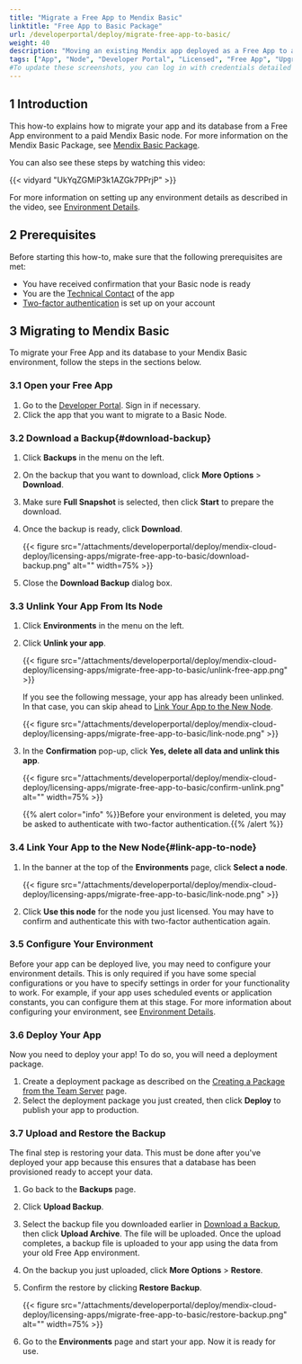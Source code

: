 ```yaml
---
title: "Migrate a Free App to Mendix Basic"
linktitle: "Free App to Basic Package"
url: /developerportal/deploy/migrate-free-app-to-basic/
weight: 40
description: "Moving an existing Mendix app deployed as a Free App to a Basic Package node"
tags: ["App", "Node", "Developer Portal", "Licensed", "Free App", "Upgrade", "Basic Package"]
#To update these screenshots, you can log in with credentials detailed in How to Update Screenshots Using Team Apps.
---
```


## 1 Introduction

This how-to explains how to migrate your app and its database from a Free App environment to a paid Mendix Basic node. For more information on the Mendix Basic Package, see [Mendix Basic Package](/developerportal/deploy/basic-package/).

You can also see these steps by watching this video:

{{< vidyard "UkYqZGMiP3k1AZGk7PPrjP" >}}

For more information on setting up any environment details as described in the video, see [Environment Details](/developerportal/deploy/environments-details/).

## 2 Prerequisites 

Before starting this how-to, make sure that the following prerequisites are met:

* You have received confirmation that your Basic node is ready
* You are the [Technical Contact](/developerportal/general/app-roles/#technical-contact) of the app
* [Two-factor authentication](/developerportal/deploy/two-factor-authentication/) is set up on your account

## 3 Migrating to Mendix Basic

To migrate your Free App and its database to your Mendix Basic environment, follow the steps in the sections below.

### 3.1 Open your Free App

1. Go to the [Developer Portal](https://sprintr.home.mendix.com). Sign in if necessary.
2. Click the app that you want to migrate to a Basic Node.

### 3.2 Download a Backup{#download-backup}

1. Click **Backups** in the menu on the left.
1. On the backup that you want to download, click **More Options** > **Download**.
1. Make sure **Full Snapshot** is selected, then click **Start** to prepare the download.
1. Once the backup is ready, click **Download**.

    {{< figure src="/attachments/developerportal/deploy/mendix-cloud-deploy/licensing-apps/migrate-free-app-to-basic/download-backup.png" alt="" width=75% >}}

1. Close the **Download Backup** dialog box.

### 3.3 Unlink Your App From Its Node

1. Click **Environments** in the menu on the left.

1. Click **Unlink your app**.

    {{< figure src="/attachments/developerportal/deploy/mendix-cloud-deploy/licensing-apps/migrate-free-app-to-basic/unlink-free-app.png" >}}

    If you see the following message, your app has already been unlinked. In that case, you can skip ahead to [Link Your App to the New Node](#link-app-to-node).

    {{< figure src="/attachments/developerportal/deploy/mendix-cloud-deploy/licensing-apps/migrate-free-app-to-basic/link-node.png" >}}

1. In the **Confirmation** pop-up, click **Yes, delete all data and unlink this app**.

    {{< figure src="/attachments/developerportal/deploy/mendix-cloud-deploy/licensing-apps/migrate-free-app-to-basic/confirm-unlink.png" alt="" width=75% >}}

    {{% alert color="info" %}}Before your environment is deleted, you may be asked to authenticate with two-factor authentication.{{% /alert %}}

### 3.4 Link Your App to the New Node{#link-app-to-node}

1. In the banner at the top of the **Environments** page, click **Select a node**.

    {{< figure src="/attachments/developerportal/deploy/mendix-cloud-deploy/licensing-apps/migrate-free-app-to-basic/link-node.png" >}}

2. Click **Use this node** for the node you just licensed. You may have to confirm and authenticate this with two-factor authentication again.

### 3.5 Configure Your Environment

Before your app can be deployed live, you may need to configure your environment details. This is only required if you have some special configurations or you have to specify settings in order for your functionality to work. For example, if your app uses scheduled events or application constants, you can configure them at this stage. For more information about configuring your environment, see [Environment Details](/developerportal/deploy/environments-details/).

### 3.6 Deploy Your App

Now you need to deploy your app! To do so, you will need a deployment package.

1. Create a deployment package as described on the [Creating a Package from the Team Server](/developerportal/deploy/mendix-cloud-deploy/#package-from-team-server) page.
2. Select the deployment package you just created, then click **Deploy** to publish your app to production.

### 3.7 Upload and Restore the Backup

The final step is restoring your data. This must be done after you've deployed your app because this ensures that a database has been provisioned ready to accept your data.

1. Go back to the **Backups** page.

2. Click **Upload Backup**.

3. Select the backup file you downloaded earlier in [Download a Backup](#download-backup), then click **Upload Archive**. The file will be uploaded. Once the upload completes, a backup file is uploaded to your app using the data from your old Free App environment.

4. On the backup you just uploaded, click **More Options** > **Restore**.

5. Confirm the restore by clicking **Restore Backup**.

    {{< figure src="/attachments/developerportal/deploy/mendix-cloud-deploy/licensing-apps/migrate-free-app-to-basic/restore-backup.png" alt="" width=75% >}}

6. Go to the **Environments** page and start your app. Now it is ready for use.
